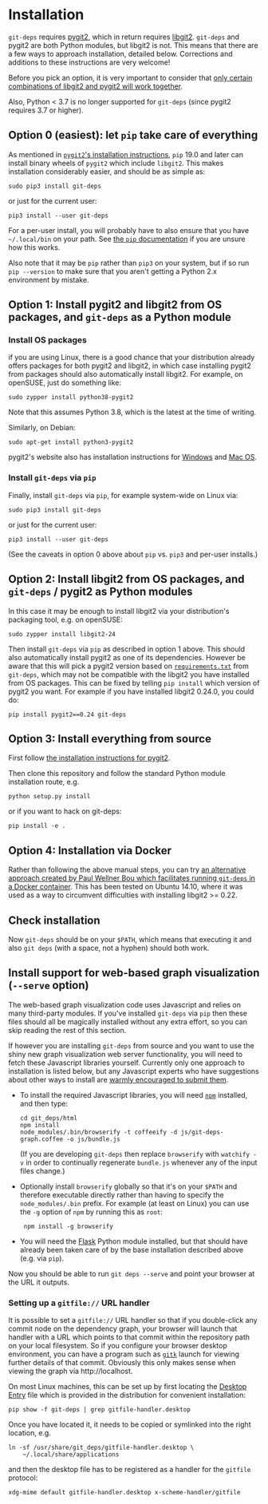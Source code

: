 Installation
============

`git-deps` requires [pygit2](http://www.pygit2.org/), which in return
requires [libgit2](https://libgit2.github.com/).  `git-deps` and
pygit2 are both Python modules, but libgit2 is not.  This means
that there are a few ways to approach installation, detailed below.
Corrections and additions to these instructions are very welcome!

Before you pick an option, it is very important to consider that [only
certain combinations of libgit2 and pygit2 will work
together](http://www.pygit2.org/install.html#version-numbers).

Also, Python < 3.7 is no longer supported for `git-deps` (since pygit2
requires 3.7 or higher).

## Option 0 (easiest): let `pip` take care of everything

As mentioned in [`pygit2`'s installation
instructions](https://www.pygit2.org/install.html), `pip` 19.0 and
later can install binary wheels of `pygit2` which include `libgit2`.
This makes installation considerably easier, and should be as simple
as:

    sudo pip3 install git-deps

or just for the current user:

    pip3 install --user git-deps

For a per-user install, you will probably have to also ensure that you
have `~/.local/bin` on your path.  See [the `pip`
documentation](https://pip.pypa.io/en/stable/) if you are unsure how
this works.

Also note that it may be `pip` rather than `pip3` on your system, but
if so run `pip --version` to make sure that you aren't getting a
Python 2.x environment by mistake.

## Option 1: Install pygit2 and libgit2 from OS packages, and `git-deps` as a Python module

### Install OS packages

if you are using Linux, there is a good chance that your distribution
already offers packages for both pygit2 and libgit2, in which case
installing pygit2 from packages should also automatically install
libgit2.  For example, on openSUSE, just do something like:

    sudo zypper install python38-pygit2

Note that this assumes Python 3.8, which is the latest at the time of
writing.

Similarly, on Debian:

    sudo apt-get install python3-pygit2

pygit2's website also has installation instructions for
[Windows](http://www.pygit2.org/install.html#installing-on-windows)
and [Mac OS](http://www.pygit2.org/install.html#installing-on-os-x).

### Install `git-deps` via `pip`

Finally, install `git-deps` via `pip`, for example system-wide on
Linux via:

    sudo pip3 install git-deps

or just for the current user:

    pip3 install --user git-deps

(See the caveats in option 0 above about `pip` vs. `pip3` and per-user
installs.)

## Option 2: Install libgit2 from OS packages, and `git-deps` / pygit2 as Python modules

In this case it may be enough to install libgit2 via your
distribution's packaging tool, e.g. on openSUSE:

    sudo zypper install libgit2-24

Then install `git-deps` via `pip` as described in option 1 above.
This should also automatically install pygit2 as one of its
dependencies.  However be aware that this will pick a pygit2 version
based on [`requirements.txt`](requirements.txt) from `git-deps`, which
may not be compatible with the libgit2 you have installed from OS
packages.  This can be fixed by telling `pip install` which version of
pygit2 you want.  For example if you have installed libgit2
0.24.0, you could do:

    pip install pygit2==0.24 git-deps

## Option 3: Install everything from source

First follow
[the installation instructions for pygit2](http://www.pygit2.org/install.html).

Then clone this repository and follow the standard Python module
installation route, e.g.

    python setup.py install

or if you want to hack on git-deps:

    pip install -e .

## Option 4: Installation via Docker

Rather than following the above manual steps, you can try
[an alternative approach created by Paul Wellner Bou which facilitates running `git-deps` in a Docker container](https://github.com/paulwellnerbou/git-deps-docker).
This has been tested on Ubuntu 14.10, where it was used as a way to
circumvent difficulties with installing libgit2 >= 0.22.

## Check installation

Now `git-deps` should be on your `$PATH`, which means that executing
it and also `git deps` (with a space, not a hyphen) should both work.

## Install support for web-based graph visualization (`--serve` option)

The web-based graph visualization code uses Javascript and relies on
many third-party modules.  If you've installed `git-deps` via `pip`
then these files should all be magically installed without any extra
effort, so you can skip reading the rest of this section.

If however you are installing `git-deps` from source and you want to
use the shiny new graph visualization web server functionality, you
will need to fetch these Javascript libraries yourself.  Currently
only one approach to installation is listed below, but any Javascript
experts who have suggestions about other ways to install are [warmly
encouraged to submit them](CONTRIBUTING.md).

*   To install the required Javascript libraries, you will need
    [`npm`](https://www.npmjs.com/) installed, and then type:

        cd git_deps/html
        npm install
        node_modules/.bin/browserify -t coffeeify -d js/git-deps-graph.coffee -o js/bundle.js

    (If you are developing `git-deps` then replace `browserify` with
    `watchify -v` in order to continually regenerate `bundle.js`
    whenever any of the input files change.)

*   Optionally install `browserify` globally so that it's on your
    `$PATH` and therefore executable directly rather than having to
    specify the `node_modules/.bin` prefix.  For example (at least on
    Linux) you can use the `-g` option of `npm` by running this as
    `root`:

         npm install -g browserify

*   You will need the [Flask](http://flask.pocoo.org/) Python module
    installed, but that should have already been taken care of by the
    base installation described above (e.g. via `pip`).

Now you should be able to run `git deps --serve` and point your
browser at the URL it outputs.

### Setting up a `gitfile://` URL handler

It is possible to set a `gitfile://` URL handler so that if you
double-click any commit node on the dependency graph, your browser
will launch that handler with a URL which points to that commit within
the repository path on your local filesystem.  So if you configure
your browser desktop environment, you can have a program such as
[`gitk`](http://git-scm.com/docs/gitk) launch for viewing further
details of that commit.  Obviously this only makes sense when viewing
the graph via http://localhost.

On most Linux machines, this can be set up by first locating the
[Desktop
Entry](https://standards.freedesktop.org/desktop-entry-spec/latest/)
file which is provided in the distribution for convenient
installation:

    pip show -f git-deps | grep gitfile-handler.desktop

Once you have located it, it needs to be copied or symlinked into the
right location, e.g.

    ln -sf /usr/share/git_deps/gitfile-handler.desktop \
        ~/.local/share/applications

and then the desktop file has to be registered as a handler for the
`gitfile` protocol:

    xdg-mime default gitfile-handler.desktop x-scheme-handler/gitfile
